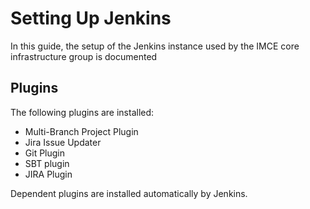 # Setting Up Jenkins #

In this guide, the setup of the Jenkins instance used by the IMCE core infrastructure group is documented

## Plugins ##

The following plugins are installed:

- Multi-Branch Project Plugin
- Jira Issue Updater
- Git Plugin
- SBT plugin
- JIRA Plugin

Dependent plugins are installed automatically by Jenkins.
